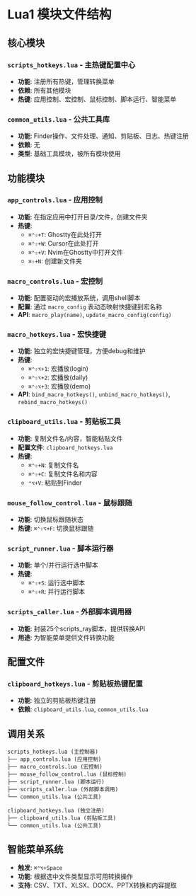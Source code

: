 # Lua1 模块文件结构

## 核心模块

### `scripts_hotkeys.lua` - 主热键配置中心
- **功能**: 注册所有热键，管理转换菜单
- **依赖**: 所有其他模块
- **热键**: 应用控制、宏控制、鼠标控制、脚本运行、智能菜单

### `common_utils.lua` - 公共工具库
- **功能**: Finder操作、文件处理、通知、剪贴板、日志、热键注册
- **依赖**: 无
- **类型**: 基础工具模块，被所有模块使用

## 功能模块

### `app_controls.lua` - 应用控制
- **功能**: 在指定应用中打开目录/文件，创建文件夹
- **热键**: 
  - `⌘⌃⇧+T`: Ghostty在此处打开
  - `⌘⌃⇧+W`: Cursor在此处打开  
  - `⌘⌃⇧+V`: Nvim在Ghostty中打开文件
  - `⌘⇧+N`: 创建新文件夹

### `macro_controls.lua` - 宏控制
- **功能**: 配置驱动的宏播放系统，调用shell脚本
- **配置**: 通过 `macro_config` 表动态映射快捷键到宏名称
- **API**: `macro_play(name)`, `update_macro_config(config)`

### `macro_hotkeys.lua` - 宏快捷键
- **功能**: 独立的宏快捷键管理，方便debug和维护
- **热键**:
  - `⌘⌃⇧⌥+1`: 宏播放(login)
  - `⌘⌃⇧⌥+2`: 宏播放(daily)
  - `⌘⌃⇧⌥+3`: 宏播放(demo)
- **API**: `bind_macro_hotkeys()`, `unbind_macro_hotkeys()`, `rebind_macro_hotkeys()`

### `clipboard_utils.lua` - 剪贴板工具
- **功能**: 复制文件名/内容，智能粘贴文件
- **配置文件**: `clipboard_hotkeys.lua`
- **热键**:
  - `⌘⌃⇧+N`: 复制文件名
  - `⌘⌃⇧+C`: 复制文件名和内容
  - `⌃⌥+V`: 粘贴到Finder

### `mouse_follow_control.lua` - 鼠标跟随
- **功能**: 切换鼠标跟随状态
- **热键**: `⌘⌃⇧⌥+F`: 切换鼠标跟随

### `script_runner.lua` - 脚本运行器
- **功能**: 单个/并行运行选中脚本
- **热键**:
  - `⌘⌃⇧+S`: 运行选中脚本
  - `⌘⌃⇧+R`: 并行运行脚本

### `scripts_caller.lua` - 外部脚本调用器
- **功能**: 封装25个scripts_ray脚本，提供转换API
- **用途**: 为智能菜单提供文件转换功能

## 配置文件

### `clipboard_hotkeys.lua` - 剪贴板热键配置
- **功能**: 独立的剪贴板热键注册
- **依赖**: `clipboard_utils.lua`, `common_utils.lua`

## 调用关系

```
scripts_hotkeys.lua (主控制器)
├── app_controls.lua (应用控制)
├── macro_controls.lua (宏控制) 
├── mouse_follow_control.lua (鼠标控制)
├── script_runner.lua (脚本运行)
├── scripts_caller.lua (外部脚本调用)
└── common_utils.lua (公共工具)

clipboard_hotkeys.lua (独立注册)
├── clipboard_utils.lua (剪贴板工具)
└── common_utils.lua (公共工具)
```

## 智能菜单系统

- **触发**: `⌘⌃⌥+Space`
- **功能**: 根据选中文件类型显示可用转换操作
- **支持**: CSV、TXT、XLSX、DOCX、PPTX转换和内容提取 